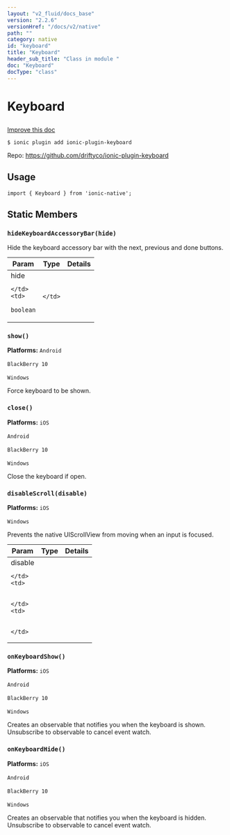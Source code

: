 ```yaml
---
layout: "v2_fluid/docs_base"
version: "2.2.6"
versionHref: "/docs/v2/native"
path: ""
category: native
id: "keyboard"
title: "Keyboard"
header_sub_title: "Class in module "
doc: "Keyboard"
docType: "class"
---
```








<h1 class="api-title">
  
  Keyboard
  

  

  

</h1>

<a class="improve-v2-docs" href="http://github.com/driftyco/ionic-native/edit/master/src/plugins/keyboard.ts#L1">
  Improve this doc
</a>



<!-- decorators -->


<pre><code>$ ionic plugin add ionic-plugin-keyboard</code></pre>
<p>Repo:
  <a href="https://github.com/driftyco/ionic-plugin-keyboard">
    https://github.com/driftyco/ionic-plugin-keyboard
  </a>
</p>

<!-- description -->




<!-- @usage tag -->

<h2>Usage</h2>

<pre><code class="lang-typescript">import { Keyboard } from &#39;ionic-native&#39;;
</code></pre>




<!-- @property tags -->


<h2>Static Members</h2>

<div id="hideKeyboardAccessoryBar"></div>
<h3><code>hideKeyboardAccessoryBar(hide)</code>
  
</h3>




Hide the keyboard accessory bar with the next, previous and done buttons.


<table class="table param-table" style="margin:0;">
  <thead>
  <tr>
    <th>Param</th>
    <th>Type</th>
    <th>Details</th>
  </tr>
  </thead>
  <tbody>
  
  <tr>
    <td>
      hide
      
      
    </td>
    <td>
      
<code>boolean</code>
    </td>
    <td>
      
      
    </td>
  </tr>
  
  </tbody>
</table>







<div id="show"></div>
<h3><code>show()</code>
  
</h3>


<p>
  <b>Platforms:</b>
  <code>Android</code>&nbsp;
  
  <code>BlackBerry 10</code>&nbsp;
  
  <code>Windows</code>&nbsp;
  </p>



Force keyboard to be shown.










<div id="close"></div>
<h3><code>close()</code>
  
</h3>


<p>
  <b>Platforms:</b>
  <code>iOS</code>&nbsp;
  
  <code>Android</code>&nbsp;
  
  <code>BlackBerry 10</code>&nbsp;
  
  <code>Windows</code>&nbsp;
  </p>



Close the keyboard if open.










<div id="disableScroll"></div>
<h3><code>disableScroll(disable)</code>
  
</h3>


<p>
  <b>Platforms:</b>
  <code>iOS</code>&nbsp;
  
  <code>Windows</code>&nbsp;
  </p>



Prevents the native UIScrollView from moving when an input is focused.


<table class="table param-table" style="margin:0;">
  <thead>
  <tr>
    <th>Param</th>
    <th>Type</th>
    <th>Details</th>
  </tr>
  </thead>
  <tbody>
  
  <tr>
    <td>
      disable
      
      
    </td>
    <td>
      

    </td>
    <td>
      
      
    </td>
  </tr>
  
  </tbody>
</table>







<div id="onKeyboardShow"></div>
<h3><code>onKeyboardShow()</code>
  
</h3>


<p>
  <b>Platforms:</b>
  <code>iOS</code>&nbsp;
  
  <code>Android</code>&nbsp;
  
  <code>BlackBerry 10</code>&nbsp;
  
  <code>Windows</code>&nbsp;
  </p>



Creates an observable that notifies you when the keyboard is shown. Unsubscribe to observable to cancel event watch.










<div id="onKeyboardHide"></div>
<h3><code>onKeyboardHide()</code>
  
</h3>


<p>
  <b>Platforms:</b>
  <code>iOS</code>&nbsp;
  
  <code>Android</code>&nbsp;
  
  <code>BlackBerry 10</code>&nbsp;
  
  <code>Windows</code>&nbsp;
  </p>



Creates an observable that notifies you when the keyboard is hidden. Unsubscribe to observable to cancel event watch.











<!-- methods on the class -->



<!-- other classes -->

<!-- end other classes -->

<!-- interfaces -->

<!-- end interfaces -->

<!-- related link --><!-- end content block -->


<!-- end body block -->

